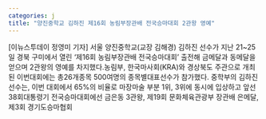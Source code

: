 ```yaml
---
categories: j
title: "양진중학교 김하진 제16회 농림부장관배 전국승마대회 2관왕 영예"
---
```

[이뉴스투데이 정영미 기자] 서울 양진중학교(교장 김해경) 김하진 선수가 지난 21~25일 경북 구미에서 열린 ‘제16회 농림부장관배 전국승마대회’ 출전해 금메달과 동메달을 얻으며 2관왕의 영예를 차지했다.농림부, 한국마사회(KRA)와 경상북도 주관으로 개최된 이번대회에는 총26개종목 500여명의 종목별대표선수가 참가했다. 중학부의 김하진 선수는, 이번 대회에서 65%의 비율로 마장마술 부분 1위, 3위에 동시에 입상하고 앞선 38회대통령기 전국승마대회에선 금은동 3관왕, 제19회 문화체육관광부 장관배 은메달, 제3회 경기도승마협회